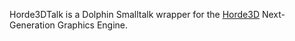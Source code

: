 Horde3DTalk is a Dolphin Smalltalk wrapper for the [Horde3D](http://horde3d.org/) Next-Generation Graphics Engine.